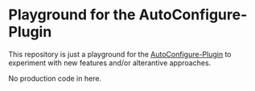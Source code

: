 # Playground for the AutoConfigure-Plugin

This repository is just a playground for the [AutoConfigure-Plugin](https://github.com/cloudflightio/autoconfigure-gradle-plugin) 
to experiment with new features and/or alterantive approaches.

No production code in here.